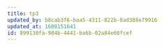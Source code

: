 ```yaml
---
title: tp3
updated_by: b8cab3f6-baa5-4311-822b-8ad388e79916
updated_at: 1608151641
id: 899130fa-904b-4441-ba6b-02a84e60fcef
---
```

